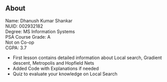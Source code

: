 ## About
Name: Dhanush Kumar Shankar <br>
NUID: 002932182 <br>
Degree: MS Information Systems <br>
PSA Course Grade: A <br>
Not on Co-op <br>
CGPA: 3.7 <br>

- First lesson contains detailed information about Local search, Gradient descent, Metropolis and Hopfield Nets
- Added Code with Explanations if needed
- Quiz to evaluate your knowledge on Local Search